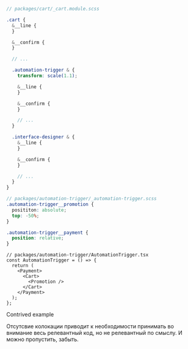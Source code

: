 ```scss
// packages/cart/_cart.module.scss

.cart {
  &__line {
  }

  &__confirm {
  }

  // ...

  .automation-trigger & {
    transform: scale(1.1);

    &__line {
    }

    &__confirm {
    }

    // ...
  }

  .interface-designer & {
    &__line {
    }

    &__confirm {
    }

    // ...
  }
}
```

```scss
// packages/automation-trigger/_automation-trigger.scss
.automation-trigger__promotion {
  posititon: absolute;
  top: -50%;
}

.automation-trigger__payment {
  position: relative;
}
```

```tsx
// packages/automation-trigger/AutomationTrigger.tsx
const AutomationTrigger = () => {
  return (
    <Payment>
      <Cart>
        <Promotion />
      </Cart>
    </Payment>
  );
};
```

Contrived example

Отсутсвие колокации приводит к необходимости принимать во внимание весь релевантный код, но не релевантный по смыслу. И можно пропустить, забыть.
